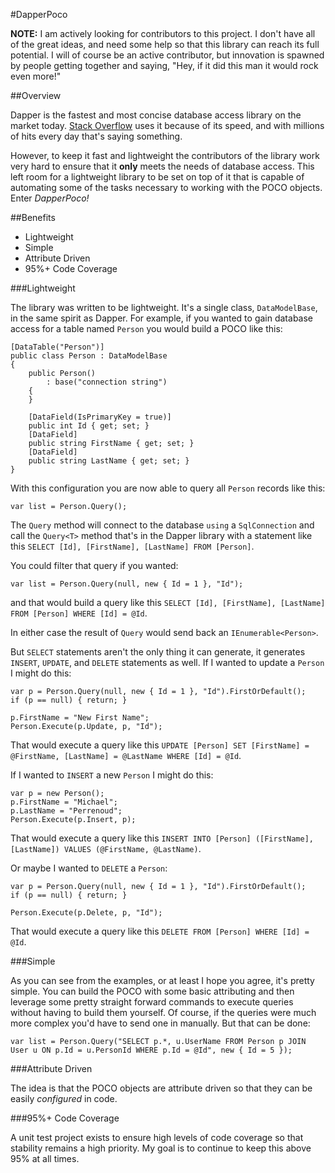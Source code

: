 #DapperPoco

**NOTE:** I am actively looking for contributors to this project. I don't have all of the great ideas, and need some help so that this library can reach its full potential. I will of course be an active contributor, but innovation is spawned by people getting together and saying, "Hey, if it did this man it would rock even more!"

##Overview

Dapper is the fastest and most concise database access library on the market today. [Stack Overflow](http://stackoverflow.com) uses it because of its speed, and with millions of hits every day that's saying something.

However, to keep it fast and lightweight the contributors of the library work very hard to ensure that it **only** meets the needs of database access. This left room for a lightweight library to be set on top of it that is capable of automating some of the tasks necessary to working with the POCO objects. Enter *DapperPoco!*

##Benefits

* Lightweight
* Simple
* Attribute Driven
* 95%+ Code Coverage

###Lightweight

The library was written to be lightweight. It's a single class, `DataModelBase`, in the same spirit as Dapper. For example, if you wanted to gain database access for a table named `Person` you would build a POCO like this:

    [DataTable("Person")]
    public class Person : DataModelBase
    {
        public Person()
            : base("connection string")
        {
        }
        
        [DataField(IsPrimaryKey = true)]
        public int Id { get; set; }
        [DataField]
        public string FirstName { get; set; }
        [DataField]
        public string LastName { get; set; }
    }

With this configuration you are now able to query all `Person` records like this:

    var list = Person.Query();

The `Query` method will connect to the database `using` a `SqlConnection` and call the `Query<T>` method that's in the Dapper library with a statement like this `SELECT [Id], [FirstName], [LastName] FROM [Person]`.

You could filter that query if you wanted:

    var list = Person.Query(null, new { Id = 1 }, "Id");

and that would build a query like this `SELECT [Id], [FirstName], [LastName] FROM [Person] WHERE [Id] = @Id`.

In either case the result of `Query` would send back an `IEnumerable<Person>`.

But `SELECT` statements aren't the only thing it can generate, it generates `INSERT`, `UPDATE`, and `DELETE` statements as well. If I wanted to update a `Person` I might do this:

    var p = Person.Query(null, new { Id = 1 }, "Id").FirstOrDefault();
    if (p == null) { return; }
    
    p.FirstName = "New First Name";
    Person.Execute(p.Update, p, "Id");

That would execute a query like this `UPDATE [Person] SET [FirstName] = @FirstName, [LastName] = @LastName WHERE [Id] = @Id`.

If I wanted to `INSERT` a new `Person` I might do this:

    var p = new Person();
    p.FirstName = "Michael";
    p.LastName = "Perrenoud";
    Person.Execute(p.Insert, p);

That would execute a query like this `INSERT INTO [Person] ([FirstName], [LastName]) VALUES (@FirstName, @LastName)`.

Or maybe I wanted to `DELETE` a `Person`:

    var p = Person.Query(null, new { Id = 1 }, "Id").FirstOrDefault();
    if (p == null) { return; }
    
    Person.Execute(p.Delete, p, "Id");

That would execute a query like this `DELETE FROM [Person] WHERE [Id] = @Id`.

###Simple

As you can see from the examples, or at least I hope you agree, it's pretty simple. You can build the POCO with some basic attributing and then leverage some pretty straight forward commands to execute queries without having to build them yourself. Of course, if the queries were much more complex you'd have to send one in manually. But that can be done:

    var list = Person.Query("SELECT p.*, u.UserName FROM Person p JOIN User u ON p.Id = u.PersonId WHERE p.Id = @Id", new { Id = 5 });

###Attribute Driven

The idea is that the POCO objects are attribute driven so that they can be easily *configured* in code.

###95%+ Code Coverage

A unit test project exists to ensure high levels of code coverage so that stability remains a high priority. My goal is to continue to keep this above 95% at all times.

